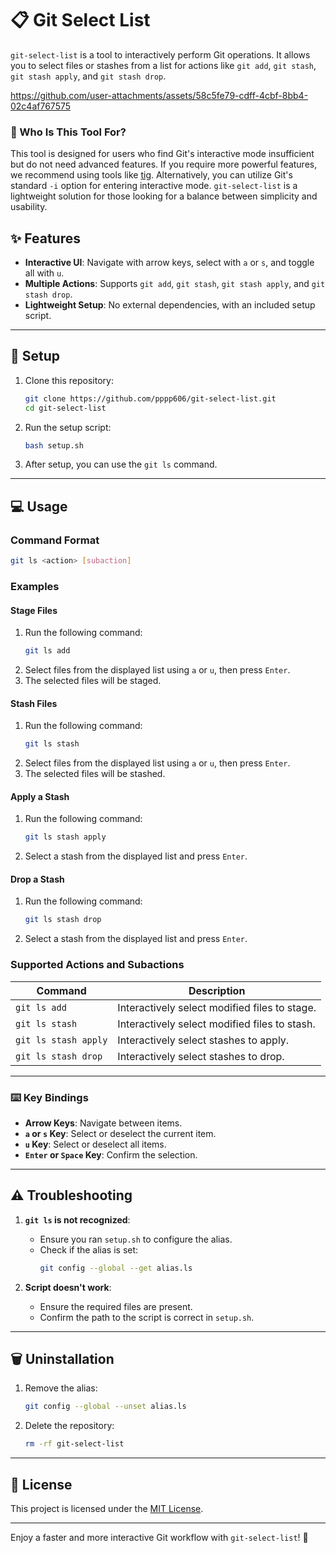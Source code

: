 # 📋 Git Select List

`git-select-list` is a tool to interactively perform Git operations. It allows you to select files or stashes from a list for actions like `git add`, `git stash`, `git stash apply`, and `git stash drop`.

https://github.com/user-attachments/assets/58c5fe79-cdff-4cbf-8bb4-02c4af767575

### 🎯 Who Is This Tool For?

This tool is designed for users who find Git's interactive mode insufficient but do not need advanced features.
If you require more powerful features, we recommend using tools like [tig](https://github.com/jonas/tig). Alternatively, you can utilize Git's standard `-i` option for entering interactive mode.
`git-select-list` is a lightweight solution for those looking for a balance between simplicity and usability.

## ✨ Features

- **Interactive UI**: Navigate with arrow keys, select with `a` or `s`, and toggle all with `u`.
- **Multiple Actions**: Supports `git add`, `git stash`, `git stash apply`, and `git stash drop`.
- **Lightweight Setup**: No external dependencies, with an included setup script.

---

## 🔨 Setup

1. Clone this repository:
   ```bash
   git clone https://github.com/pppp606/git-select-list.git
   cd git-select-list
   ```

2. Run the setup script:
   ```bash
   bash setup.sh
   ```

3. After setup, you can use the `git ls` command.

---

## 💻 Usage

### Command Format

```bash
git ls <action> [subaction]
```

### Examples

#### Stage Files
1. Run the following command:
   ```bash
   git ls add
   ```
2. Select files from the displayed list using `a` or `u`, then press `Enter`.
3. The selected files will be staged.

#### Stash Files
1. Run the following command:
   ```bash
   git ls stash
   ```
2. Select files from the displayed list using `a` or `u`, then press `Enter`.
3. The selected files will be stashed.

#### Apply a Stash
1. Run the following command:
   ```bash
   git ls stash apply
   ```
2. Select a stash from the displayed list and press `Enter`.

#### Drop a Stash
1. Run the following command:
   ```bash
   git ls stash drop
   ```
2. Select a stash from the displayed list and press `Enter`.


### Supported Actions and Subactions

| Command                 | Description                                           |
|-------------------------|-------------------------------------------------------|
| `git ls add`            | Interactively select modified files to stage.         |
| `git ls stash`          | Interactively select modified files to stash.         |
| `git ls stash apply`    | Interactively select stashes to apply.                |
| `git ls stash drop`     | Interactively select stashes to drop.                 |

---

### ⌨️ Key Bindings

- **Arrow Keys**: Navigate between items.
- **`a` or `s` Key**: Select or deselect the current item.
- **`u` Key**: Select or deselect all items.
- **`Enter` or `Space` Key**: Confirm the selection.

---

## ⚠️ Troubleshooting

1. **`git ls` is not recognized**:
   - Ensure you ran `setup.sh` to configure the alias.
   - Check if the alias is set:
     ```bash
     git config --global --get alias.ls
     ```

2. **Script doesn't work**:
   - Ensure the required files are present.
   - Confirm the path to the script is correct in `setup.sh`.

---

## 🗑️ Uninstallation

1. Remove the alias:
   ```bash
   git config --global --unset alias.ls
   ```

2. Delete the repository:
   ```bash
   rm -rf git-select-list
   ```

---

## 📄 License

This project is licensed under the [MIT License](LICENSE).

---

Enjoy a faster and more interactive Git workflow with `git-select-list`! 🎉

